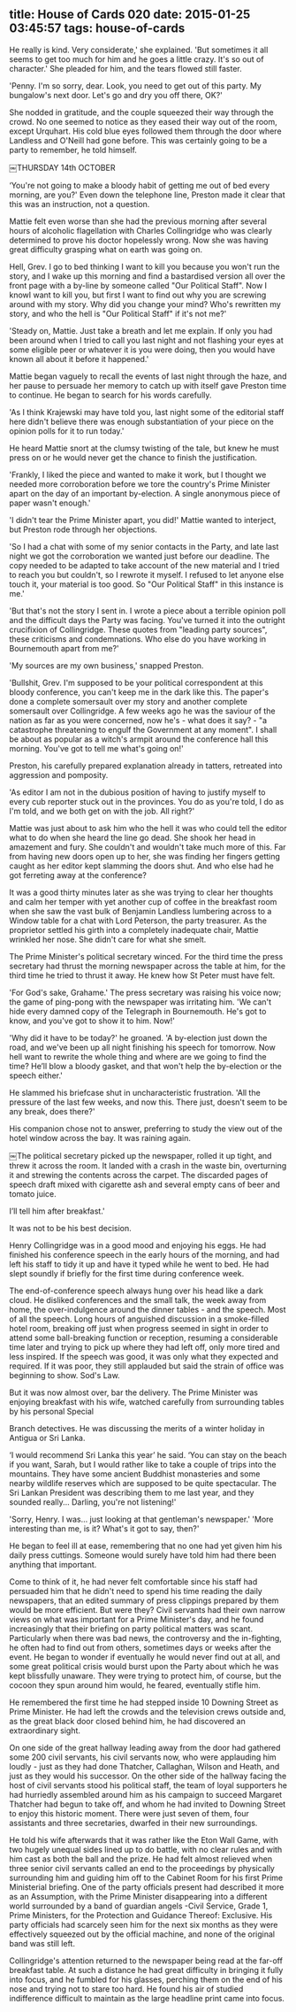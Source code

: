 title: House of Cards 020
date: 2015-01-25 03:45:57
tags: house-of-cards
---

He really is kind. Very considerate,' she explained. 'But sometimes it all seems to get too much for him and he goes a little crazy. It's so out of character.' She pleaded for him, and the tears flowed still faster.

'Penny. I'm so sorry, dear. Look, you need to get out of this party. My bungalow's next door. Let's go and dry you off there, OK?'

She nodded in gratitude, and the couple squeezed their way through the crowd. No one seemed to notice as they eased their way out of the room, except Urquhart. His cold blue eyes followed them through the door where Landless and O'Neill had gone before. This was certainly going to be a party to remember, he told himself.

￼THURSDAY 14th OCTOBER

‘You're not going to make a bloody habit of getting me out of bed every morning, are you?' Even down the telephone line, Preston made it clear that this was an instruction, not a question.

Mattie felt even worse than she had the previous morning after several hours of alcoholic flagellation with Charles Collingridge who was clearly determined to prove his doctor hopelessly wrong. Now she was having great difficulty grasping what on earth was going on.

Hell, Grev. I go to bed thinking I want to kill you because you won't run the story, and I wake up this morning and find a bastardised version all over the front page with a by-line by someone called "Our Political Staff". Now I knowI want to kill you, but first I want to find out why you are screwing around with my story. Why did you change your mind? Who's rewritten my story, and who the hell is "Our Political Staff" if it's not me?'

'Steady on, Mattie. Just take a breath and let me explain. If only you had been around when I tried to call you last night and not flashing your eyes at some eligible peer or whatever it is you were doing, then you would have known all about it before it happened.'

Mattie began vaguely to recall the events of last night through the haze, and her pause to persuade her memory to catch up with itself gave Preston time to continue. He began to search for his words carefully.

'As I think Krajewski may have told you, last night some of the editorial staff here didn't believe there was enough substantiation of your piece on the opinion polls for it to run today.'

He heard Mattie snort at the clumsy twisting of the tale, but knew he must press on or he would never get the chance to finish the justification.

'Frankly, I liked the piece and wanted to make it work, but I thought we needed more corroboration before we tore the country's Prime Minister apart on the day of an important by-election. A single anonymous piece of paper wasn't enough.'

'I didn't tear the Prime Minister apart, you did!' Mattie wanted to interject, but Preston rode through her objections.

'So I had a chat with some of my senior contacts in the Party, and late last night we got the corroboration we wanted just before our deadline. The copy needed to be adapted to take account of the new material and I tried to reach you but couldn't, so I rewrote it myself. I refused to let anyone else touch it, your material is too good. So "Our Political Staff" in this instance is me.'

'But that's not the story I sent in. I wrote a piece about a terrible opinion poll and the difficult days the Party was facing. You've turned it into the outright crucifixion of Collingridge. These quotes from "leading party sources", these criticisms and condemnations. Who else do you have working in Bournemouth apart from me?'

'My sources are my own business,' snapped Preston.

'Bullshit, Grev. I'm supposed to be your political correspondent at this bloody conference, you can't keep me in the dark like this. The paper's done a complete somersault over my story and another complete somersault over Collingridge. A few weeks ago he was the saviour of the nation as far as you were concerned, now he's - what does it say? - "a catastrophe threatening to engulf the Government at any moment". I shall be about as popular as a witch's armpit around the conference hall this morning. You've got to tell me what's going on!'

Preston, his carefully prepared explanation already in tatters, retreated into aggression and pomposity.

'As editor I am not in the dubious position of having to justify myself to every cub reporter stuck out in the provinces. You do as you're told, I do as I'm told, and we both get on with the job. All right?'

Mattie was just about to ask him who the hell it was who could tell the editor what to do when she heard the line go dead. She shook her head in amazement and fury. She couldn't and wouldn't take much more of this. Far from having new doors open up to her, she was finding her fingers getting caught as her editor kept slamming the doors shut. And who else had he got ferreting away at the conference?

It was a good thirty minutes later as she was trying to clear her thoughts and calm her temper with yet another cup of coffee in the breakfast room when she saw the vast bulk of Benjamin Landless lumbering across to a Window table for a chat with Lord Peterson, the party treasurer. As the proprietor settled his girth into a completely inadequate chair, Mattie wrinkled her nose. She didn't care for what she smelt.

The Prime Minister's political secretary winced. For the third time the press secretary had thrust the morning newspaper across the table at him, for the third time he tried to thrust it away. He knew how St Peter must have felt.

'For God's sake, Grahame.' The press secretary was raising his voice now; the game of ping-pong with the newspaper was irritating him. 'We can't hide every damned copy of the Telegraph in Bournemouth. He's got to know, and you've got to show it to him. Now!'

'Why did it have to be today?' he groaned. 'A by-election just down the road, and we've been up all night finishing his speech for tomorrow. Now hell want to rewrite the whole thing and where are we going to find the time? He’ll blow a bloody gasket, and that won't help the by-election or the speech either.'

He slammed his briefcase shut in uncharacteristic frustration. 'All the pressure of the last few weeks, and now this. There just, doesn't seem to be any break, does there?'

His companion chose not to answer, preferring to study the view out of the hotel window across the bay. It was raining again.

￼The political secretary picked up the newspaper, rolled it up tight, and threw it across the room. It landed with a crash in the waste bin, overturning it and strewing the contents across the carpet. The discarded pages of speech draft mixed with cigarette ash and several empty cans of beer and tomato juice.

I’ll tell him after breakfast.'

It was not to be his best decision.

Henry Collingridge was in a good mood and enjoying his eggs. He had finished his conference speech in the early hours of the morning, and had left his staff to tidy it up and have it typed while he went to bed. He had slept soundly if briefly for the first time during conference week.

The end-of-conference speech always hung over his head like a dark cloud. He disliked conferences and the small talk, the week away from home, the over-indulgence around the dinner tables - and the speech. Most of all the speech. Long hours of anguished discussion in a smoke-filled hotel room, breaking off just when progress seemed in sight in order to attend some ball-breaking function or reception, resuming a considerable time later and trying to pick up where they had left off, only more tired and less inspired. If the speech was good, it was only what they expected and required. If it was poor, they still applauded but said the strain of office was beginning to show. Sod's Law.

But it was now almost over, bar the delivery. The Prime Minister was enjoying breakfast with his wife, watched carefully from surrounding tables by his personal Special

Branch detectives. He was discussing the merits of a winter holiday in Antigua or Sri Lanka.

‘I would recommend Sri Lanka this year’ he said. ‘You can stay on the beach if you want, Sarah, but I would rather like to take a couple of trips into the mountains. They have some ancient Buddhist monasteries and some nearby wildlife reserves which are supposed to be quite spectacular. The Sri Lankan President was describing them to me last year, and they sounded really... Darling, you're not listening!'

'Sorry, Henry. I was... just looking at that gentleman's newspaper.' 'More interesting than me, is it? What's it got to say, then?'

He began to feel ill at ease, remembering that no one had yet given him his daily press cuttings. Someone would surely have told him had there been anything that important.

Come to think of it, he had never felt comfortable since his staff had persuaded him that he didn't need to spend his time reading the daily newspapers, that an edited summary of press clippings prepared by them would be more efficient. But were they? Civil servants had their own narrow views on what was important for a Prime Minister's day, and he found increasingly that their briefing on party political matters was scant. Particularly when there was bad news, the controversy and the in-fighting, he often had to find out from others, sometimes days or weeks after the event. He began to wonder if eventually he would never find out at all, and some great political crisis would burst upon the Party about which he was kept blissfully unaware. They were trying to protect him, of course, but the cocoon they spun around him would, he feared, eventually stifle him.

He remembered the first time he had stepped inside 10 Downing Street as Prime Minister. He had left the crowds and the television crews outside and, as the great black door closed behind him, he had discovered an extraordinary sight.

On one side of the great hallway leading away from the door had gathered some 200 civil servants, his civil servants now, who were applauding him loudly - just as they had done Thatcher, Callaghan, Wilson and Heath, and just as they would his successor. On the other side of the hallway facing the host of civil servants stood his political staff, the team of loyal supporters he had hurriedly assembled around him as his campaign to succeed Margaret Thatcher had begun to take off, and whom he had invited to Downing Street to enjoy this historic moment. There were just seven of them, four assistants and three secretaries, dwarfed in their new surroundings.

He told his wife afterwards that it was rather like the Eton Wall Game, with two hugely unequal sides lined up to do battle, with no clear rules and with him cast as both the ball and the prize. He had felt almost relieved when three senior civil servants called an end to the proceedings by physically surrounding him and guiding him off to the Cabinet Room for his first Prime Ministerial briefing. One of the party officials present had described it more as an Assumption, with the Prime Minister disappearing into a different world surrounded by a band of guardian angels -Civil Service, Grade 1, Prime Ministers, for the Protection and Guidance Thereof: Exclusive. His party officials had scarcely seen him for the next six months as they were effectively squeezed out by the official machine, and none of the original band was still left.

Collingridge's attention returned to the newspaper being read at the far-off breakfast table. At such a distance he had great difficulty in bringing it fully into focus, and he fumbled for his glasses, perching them on the end of his nose and trying not to stare too hard. He found his air of studied indifference difficult to maintain as the large headline print came into focus.

